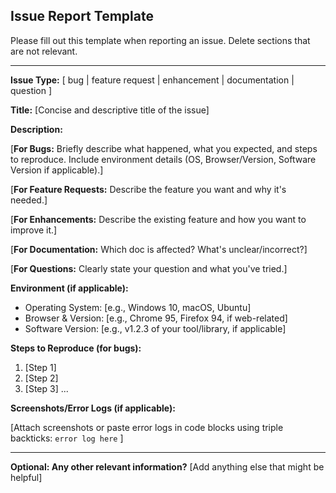 ## Issue Report Template

Please fill out this template when reporting an issue. Delete sections that are not relevant.

---

**Issue Type:** [ bug | feature request | enhancement | documentation | question ]

**Title:**  [Concise and descriptive title of the issue]

**Description:**

[**For Bugs:** Briefly describe what happened, what you expected, and steps to reproduce.  Include environment details (OS, Browser/Version, Software Version if applicable).]

[**For Feature Requests:** Describe the feature you want and why it's needed.]

[**For Enhancements:** Describe the existing feature and how you want to improve it.]

[**For Documentation:**  Which doc is affected? What's unclear/incorrect?]

[**For Questions:** Clearly state your question and what you've tried.]

**Environment (if applicable):**

* Operating System: [e.g., Windows 10, macOS, Ubuntu]
* Browser & Version: [e.g., Chrome 95, Firefox 94, if web-related]
* Software Version: [e.g., v1.2.3 of your tool/library, if applicable]

**Steps to Reproduce (for bugs):**

1. [Step 1]
2. [Step 2]
3. [Step 3]
...

**Screenshots/Error Logs (if applicable):**

[Attach screenshots or paste error logs in code blocks using triple backticks: ```error log here``` ]

---
**Optional:  Any other relevant information?** [Add anything else that might be helpful]